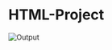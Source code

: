 # HTML-Project

![Output](https://github.com/ArvindP007/HTML-Project/assets/85785725/e024a465-5145-4dd0-a9f9-159957c17602)

